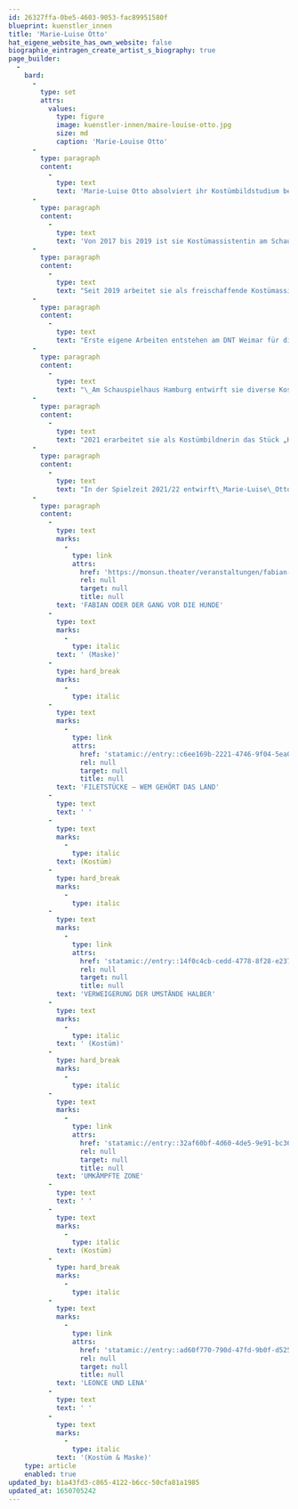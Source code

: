 ```yaml
---
id: 26327ffa-0be5-4603-9053-fac89951580f
blueprint: kuenstler_innen
title: 'Marie-Luise Otto'
hat_eigene_website_has_own_website: false
biographie_eintragen_create_artist_s_biography: true
page_builder:
  -
    bard:
      -
        type: set
        attrs:
          values:
            type: figure
            image: kuenstler-innen/maire-louise-otto.jpg
            size: md
            caption: 'Marie-Louise Otto'
      -
        type: paragraph
        content:
          -
            type: text
            text: 'Marie-Luise Otto absolviert ihr Kostümbildstudium bei Prof. Maren Christensen und Prof. Heide Kastler an der Hochschule Hannover. Bereits vor und während ihres Studiums assistiert sie am Schauspielhaus Dresden und dem Staatstheater Nürnberg. In der Spielzeit 2016/17 folgt eine Anstellung als Ausstattungsassistentin am DNT Weimar.'
      -
        type: paragraph
        content:
          -
            type: text
            text: 'Von 2017 bis 2019 ist sie Kostümassistentin am Schauspielhaus Hamburg. In dieser Zeit betreut sie unter anderem Arbeiten von Falk Richter, Christoph Marthaler, Victor Bodo, Rene Polesch und Michael Thalheimer.'
      -
        type: paragraph
        content:
          -
            type: text
            text: "Seit 2019 arbeitet sie als freischaffende Kostümassistentin an Produktionen wie „Die Nase“\_(Regie: Karin Beier) an der Hamburgische Staatsoper, „Snow Queen“\_(Regie: Andreas Kriegenburg) an der Bayrische Staatsoper in München, „Alice im Wunderland“\_(Regie: Nadja Loschky) am Opernhaus Zürich und „Richard III“\_(Regie: Karin Henkel) bei den Salzburger Festspielen.\_"
      -
        type: paragraph
        content:
          -
            type: text
            text: "Erste eigene Arbeiten entstehen am DNT Weimar für die Produktion „Glück“\_(Regie: Jan Neumann) und „Deutsche Märchen“\_in einer Einrichtung von Hasko Weber."
      -
        type: paragraph
        content:
          -
            type: text
            text: "\_Am Schauspielhaus Hamburg entwirft sie diverse Kostümbilder für Backstage Produktionen unter der Regie von Michael Müller. Am monsun.theater Hamburg entwickelte sie das Maskenbild für die Produktion „Fabian oder der Gang vor die Hunde‘“ (Regie: Kathrin Mayr), sowie das Kostümbild für „Filetstücke - wem gehört das Land“\_(Regie: Johanna Hasse/ Francoise Hüsges).\_"
      -
        type: paragraph
        content:
          -
            type: text
            text: "2021 erarbeitet sie als Kostümbildnerin das Stück „Himmelblau“\_(Regie: Michael Müller/ Marie Petzold) an der Elbphilharmonie Hamburg."
      -
        type: paragraph
        content:
          -
            type: text
            text: "In der Spielzeit 2021/22 entwirft\_Marie-Luise\_Otto das Kostüm- und Bühnenbild von „Rusalka“, sowie die Ausstattung von „Der Besucher“\_am Theater Bielefeld. Ebenfalls zeigt sie sich für das Kostümbild für „Umkämpfte Zone“ (Regie: Kathrin Mayr) am monsun.theater Hamburg verantwortlich."
      -
        type: paragraph
        content:
          -
            type: text
            marks:
              -
                type: link
                attrs:
                  href: 'https://monsun.theater/veranstaltungen/fabian-oder-der-gang-vor-die-hunde'
                  rel: null
                  target: null
                  title: null
            text: 'FABIAN ODER DER GANG VOR DIE HUNDE'
          -
            type: text
            marks:
              -
                type: italic
            text: ' (Maske)'
          -
            type: hard_break
            marks:
              -
                type: italic
          -
            type: text
            marks:
              -
                type: link
                attrs:
                  href: 'statamic://entry::c6ee169b-2221-4746-9f04-5ea08d0bcbe9'
                  rel: null
                  target: null
                  title: null
            text: 'FILETSTÜCKE – WEM GEHÖRT DAS LAND'
          -
            type: text
            text: ' '
          -
            type: text
            marks:
              -
                type: italic
            text: (Kostüm)
          -
            type: hard_break
            marks:
              -
                type: italic
          -
            type: text
            marks:
              -
                type: link
                attrs:
                  href: 'statamic://entry::14f0c4cb-cedd-4778-8f28-e237b77dedb3'
                  rel: null
                  target: null
                  title: null
            text: 'VERWEIGERUNG DER UMSTÄNDE HALBER'
          -
            type: text
            marks:
              -
                type: italic
            text: ' (Kostüm)'
          -
            type: hard_break
            marks:
              -
                type: italic
          -
            type: text
            marks:
              -
                type: link
                attrs:
                  href: 'statamic://entry::32af60bf-4d60-4de5-9e91-bc36ac8a4a14'
                  rel: null
                  target: null
                  title: null
            text: 'UMKÄMPFTE ZONE'
          -
            type: text
            text: ' '
          -
            type: text
            marks:
              -
                type: italic
            text: (Kostüm)
          -
            type: hard_break
            marks:
              -
                type: italic
          -
            type: text
            marks:
              -
                type: link
                attrs:
                  href: 'statamic://entry::ad60f770-790d-47fd-9b0f-d525bf0bf74a'
                  rel: null
                  target: null
                  title: null
            text: 'LEONCE UND LENA'
          -
            type: text
            text: ' '
          -
            type: text
            marks:
              -
                type: italic
            text: '(Kostüm & Maske)'
    type: article
    enabled: true
updated_by: b1a43fd3-c865-4122-b6cc-50cfa81a1985
updated_at: 1650705242
---
```

